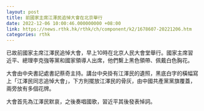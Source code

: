 ```yaml
---
layout: post
title: 前國家主席江澤民追悼大會在北京舉行
date: 2022-12-06 10:00:46.000000000 +08:00
link: https://news.rthk.hk/rthk/ch/component/k2/1678607-20221206.htm
categories: rthk
---
```


已故前國家主席江澤民追悼大會，早上10時在北京人民大會堂舉行。國家主席習近平、總理李克強等黨和國家領導人出席，他們繫上黑色領帶、佩戴白色胸花。

大會由中央書記處書記蔡奇主持。講台中央掛有江澤民的遺照，黑底白字的橫幅寫上「江澤民同志追悼大會」，下方則擺放江澤民的骨灰，由中國共產黨黨旗覆蓋，兩旁放有多個花牌。

大會首先為江澤民默哀，之後奏唱國歌，習近平其後發表悼詞。
